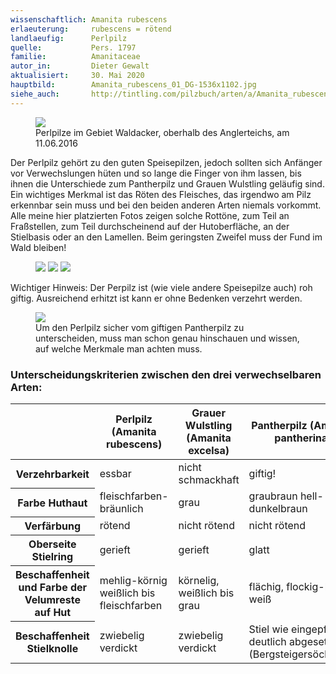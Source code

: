 ```yaml
---
wissenschaftlich: Amanita rubescens
erlaeuterung:     rubescens = rötend
landlaeufig:      Perlpilz
quelle:           Pers. 1797
familie:          Amanitaceae
autor_in:         Dieter Gewalt
aktualisiert:     30. Mai 2020
hauptbild:        Amanita_rubescens_01_DG-1536x1102.jpg
siehe_auch:       http://tintling.com/pilzbuch/arten/a/Amanita_rubescens.html
---
```


<figure>
  <img src="{{ "Amanita_rubescens_01_DG-1536x1102.jpg" | prepend: site.pilzbilder }}" />
  <figcaption>Perlpilze im Gebiet Waldacker, oberhalb des Anglerteichs, am 11.06.2016</figcaption>
</figure>

Der Perlpilz gehört zu den guten Speisepilzen, jedoch sollten sich Anfänger vor Verwechslungen hüten und so lange die Finger von ihm lassen, bis ihnen die Unterschiede zum Pantherpilz und Grauen Wulstling geläufig sind. Ein wichtiges Merkmal ist das Röten des Fleisches, das irgendwo am Pilz erkennbar sein muss und bei den beiden anderen Arten niemals vorkommt. Alle meine hier platzierten Fotos zeigen solche Rottöne, zum Teil an Fraßstellen, zum Teil durchscheinend auf der Hutoberfläche, an der Stielbasis oder an den Lamellen. Beim geringsten Zweifel muss der Fund im Wald bleiben!

<figure>
  <img src="{{ "Amanita_rubescens_02_DG-768x702.jpg" | prepend: site.pilzbilder }}" />
  <img src="{{ "Amanita_rubescens_03_DG.jpg"         | prepend: site.pilzbilder }}" />
  <img src="{{ "Amanita_rubescens_04_DG.jpg"         | prepend: site.pilzbilder }}" />
</figure>

Wichtiger Hinweis: Der Perpilz ist (wie viele andere Speisepilze auch) roh giftig. Ausreichend erhitzt ist kann er ohne Bedenken verzehrt werden.

<figure>
  <img src="{{ "Amanita_pantherinaAmanita_rubescens_06_DG.jpg" | prepend: site.pilzbilder }}" />
  <figcaption>Um den Perlpilz sicher vom giftigen Pantherpilz zu unterscheiden, muss man schon genau hinschauen und wissen, auf welche Merkmale man achten muss.</figcaption>
</figure>

### Unterscheidungskriterien zwischen den drei verwechselbaren Arten:

<table class="table">
  <thead>
    <tr>
      <th> </th>
      <th>Perlpilz (Amanita rubescens)</th>
      <th>Grauer Wulstling (Amanita excelsa)</th>
      <th>Pantherpilz (Amanita pantherina)</th>
    </tr>
  </thead>
  <tbody>
    <tr>
      <th>Verzehrbarkeit</th>
      <td>essbar</td>
      <td>nicht schmackhaft</td>
      <td>giftig!</td>
    </tr>
    <tr>
      <th>Farbe Huthaut</th>
      <td>fleischfarben-bräunlich</td>
      <td>grau</td>
      <td>graubraun	hell- bis dunkelbraun</td>
    </tr>
    <tr>
      <th>Verfärbung</th>
      <td>rötend</td>
      <td>nicht rötend</td>
      <td>nicht rötend</td>
    </tr>
    <tr>
      <th>Oberseite Stielring</th>
      <td>gerieft</td>
      <td>gerieft</td>
      <td>glatt</td>
    </tr>
    <tr>
      <th>Beschaffenheit und Farbe der Velumreste auf Hut</th>
      <td>mehlig-körnig weißlich bis fleischfarben</td>
      <td>körnelig, weißlich bis grau</td>
      <td>flächig, flockig-häutig, weiß</td>
    </tr>
    <tr>
      <th>Beschaffenheit Stielknolle</th>
      <td>zwiebelig verdickt</td>
      <td>zwiebelig verdickt</td>
      <td>Stiel wie eingepfropft, deutlich abgesetzt (Bergsteigersöckchen)</td>
    </tr>
  </tbody>
</table>
